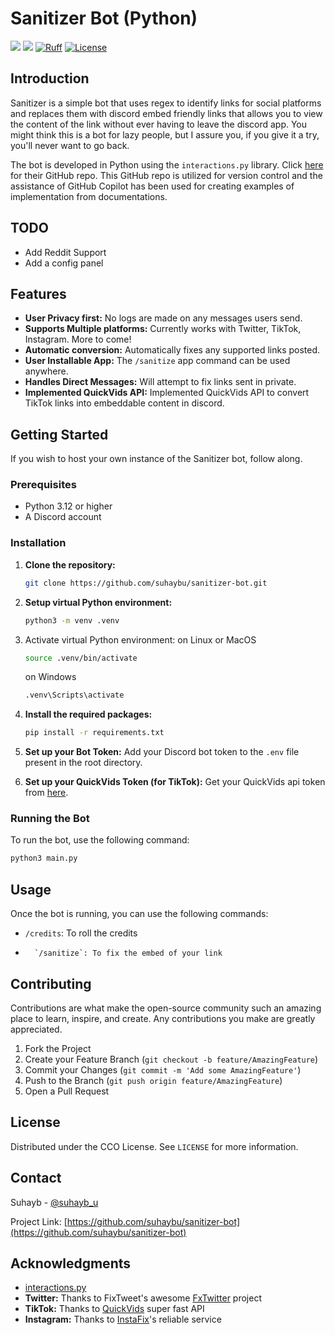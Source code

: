 # Sanitizer Bot (Python)

[![](https://img.shields.io/pypi/v/discord-py-interactions.svg?label=Interactions.py&logo=pypi)](https://github.com/interactions-py/interactions.py)
![](https://img.shields.io/badge/Python-3.12+-1081c1?logo=python)
[![Ruff](https://img.shields.io/endpoint?url=https://raw.githubusercontent.com/astral-sh/ruff/main/assets/badge/v2.json)](https://github.com/astral-sh/ruff)
[![License](https://img.shields.io/badge/license-CC0_1.0-v1)](https://github.com/Suhaybu/Sanitizer-bot/blob/main/LICENSE)


## Introduction

Sanitizer is a simple bot that uses regex to identify links for social platforms and replaces them with discord embed friendly links that allows you to view the content of the link without ever having to leave the discord app. You might think this is a bot for lazy people, but I assure you, if you give it a try, you'll never want to go back.

The bot is developed in Python using the `interactions.py` library. Click [here](https://github.com/interactions-py/interactions.py) for their GitHub repo. This GitHub repo is utilized for version control and the assistance of GitHub Copilot has been used for creating examples of implementation from documentations.

## TODO

-   Add Reddit Support
-   Add a config panel

## Features

-   **User Privacy first:** No logs are made on any messages users send.
-   **Supports Multiple platforms:** Currently works with Twitter, TikTok, Instagram. More to come!
-   **Automatic conversion:** Automatically fixes any supported links posted.
-   **User Installable App:** The `/sanitize` app command can be used anywhere.
-   **Handles Direct Messages:** Will attempt to fix links sent in private.
-   **Implemented QuickVids API:** Implemented QuickVids API to convert TikTok links into embeddable content in discord.

## Getting Started

If you wish to host your own instance of the Sanitizer bot, follow along.

### Prerequisites

-   Python 3.12 or higher
-   A Discord account

### Installation

1. **Clone the repository:**
    ```bash
    git clone https://github.com/suhaybu/sanitizer-bot.git
    ```
2. **Setup virtual Python environment:**
    ```bash
    python3 -m venv .venv
    ```
3. Activate virtual Python environment:
   on Linux or MacOS
    ```bash
    source .venv/bin/activate
    ```
    on Windows
    ```bash
    .venv\Scripts\activate
    ```
3. **Install the required packages:**
    ```bash
    pip install -r requirements.txt
    ```
4. **Set up your Bot Token:**
   Add your Discord bot token to the `.env` file present in the root directory.

5. **Set up your QuickVids Token (for TikTok):**
	Get your QuickVids api token from [here](https://quickvids.win/dashboard/me).

### Running the Bot

To run the bot, use the following command:

```bash
python3 main.py
```

## Usage

Once the bot is running, you can use the following commands:

-   `/credits`: To roll the credits
-		`/sanitize`: To fix the embed of your link


## Contributing

Contributions are what make the open-source community such an amazing place to learn, inspire, and create. Any contributions you make are greatly appreciated.

1. Fork the Project
2. Create your Feature Branch (`git checkout -b feature/AmazingFeature`)
3. Commit your Changes (`git commit -m 'Add some AmazingFeature'`)
4. Push to the Branch (`git push origin feature/AmazingFeature`)
5. Open a Pull Request

## License

Distributed under the CCO License. See `LICENSE` for more information.

## Contact

Suhayb - [@suhayb_u](https://twitter.com/suhayb_u)

Project Link: [https://github.com/suhaybu/sanitizer-bot](https://github.com/suhaybu/sanitizer-bot)

## Acknowledgments
-   [interactions.py](https://github.com/interactions-py/interactions.py)
-   **Twitter:** Thanks to FixTweet's awesome [FxTwitter](https://github.com/FixTweet/FxTwitter) project
-   **TikTok:** Thanks to [QuickVids](https://quickvids.app/) super fast API
-   **Instagram:** Thanks to [InstaFix](https://github.com/Wikidepia/InstaFix)'s reliable service
